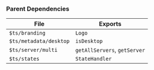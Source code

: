 ### Parent Dependencies

| File                   | Exports                      |
| ---------------------- | ---------------------------- |
| `$ts/branding`         | `Logo`                       |
| `$ts/metadata/desktop` | `isDesktop`                  |
| `$ts/server/multi`     | `getAllServers`, `getServer` |
| `$ts/states`           | `StateHandler`               |
